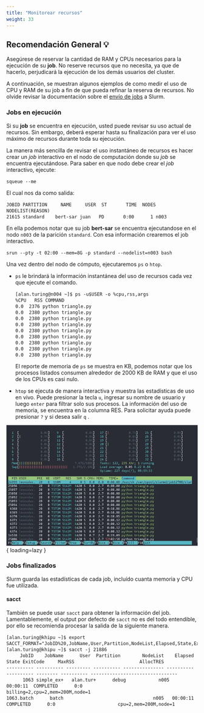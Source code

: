 ```yaml
---
title: "Monitorear recursos"
weight: 33
---
```


<!-- https://uwaterloo.ca/math-faculty-computing-facility/services/service-catalogue-teaching-linux/monitoring-slurm-system-nodes-partitions-jobs -->

## Recomendación General 💡

Asegúrese de reservar la cantidad de RAM y CPUs necesarios para la ejecución de su **job**. No reserve recursos que no necesita, ya que de hacerlo, perjudicará la ejecución de los demás usuarios del cluster. 

A continuación, se muestran algunos ejemplos de como medir el uso de CPU y RAM de su job a fin de que pueda refinar la reserva de recursos.  No olvide revisar la documentación sobre el [envío de jobs](/guia_de_usuario/jobs_schedulling/enviar_jobs/) a Slurm.

### Jobs en ejecución

Si su **job** se encuentra en ejecución, usted puede revisar su uso actual de recursos. Sin embargo, deberá esperar hasta su finalización para ver el uso máximo de recursos durante toda su ejecución. 

La manera más sencilla de revisar el uso instantáneo de recursos es hacer crear un *job* interactivo en el nodo de computación donde su *job* se encuentra ejecutándose. Para saber en que nodo debe crear el *job* interactivo, ejecute:

```shell
squeue --me
```
El cual nos da como salida: 
```text
JOBID PARTITION     NAME     USER  ST       TIME  NODES NODELIST(REASON)
21615 standard    bert-sar juan   PD       0:00      1 n003
```

En ella podemos notar que su job **bert-sar** se encuentra ejecutandose en el nodo `n003` de la parición `standard`. Con esa información crearemos el job interactivo.

```shell
srun --pty -t 02:00 --mem=8G -p standard --nodelist=n003 bash
```

Una vez dentro del nodo de cómputo, ejecutaremos `ps` o `htop`.

- `ps` le brindará la información instantánea del uso de recursos cada vez que ejecute el comando. 

    ```
    [alan.turing@n004 ~]$ ps -u$USER -o %cpu,rss,args
    %CPU   RSS COMMAND
    0.0  2376 python triangle.py
    0.0  2380 python triangle.py
    0.0  2380 python triangle.py
    0.0  2380 python triangle.py
    0.0  2380 python triangle.py
    0.0  2380 python triangle.py
    0.0  2380 python triangle.py
    0.0  2380 python triangle.py
    0.0  2380 python triangle.py
    ```

    El reporte de memoria de `ps` se muestra en KB, podemos notar que los procesos listados consumen alrededor de 2000 KB de RAM y que el uso de los CPUs es casi nulo.

- `htop` se ejecuta de manera interactiva y muestra las estadísticas de uso en vivo. Puede presionar la tecla `u`, ingresar su nombre de usuario y luego `enter` para filtrar solo sus procesos. La información del uso de memoria, se encuentra en la columna RES. Para solicitar ayuda puede presionar `?` y si desea salir `q` .

![Monitorear con Htop](/assets/images/monitorear-htop.webp){ loading=lazy }


### Jobs finalizados

Slurm guarda las estadísticas de cada job, incluído cuanta memoria y CPU fue utilizada.


#### sacct

También se puede usar `sacct` para obtener la información del job. Lamentablemente, el output por defecto de `sacct` no es del todo entendible, por ello se recomienda procesar la salida de la siguiente manera. 

```
[alan.turing@khipu ~]$ export SACCT_FORMAT="JobID%20,JobName,User,Partition,NodeList,Elapsed,State,ExitCode,MaxRSS,AllocTRES%32"
[alan.turing@khipu ~]$ sacct -j 21886
     JobID    JobName      User  Partition        NodeList    Elapsed      State ExitCode     MaxRSS                        AllocTRES 
---------- ---------- --------- ---------- --------------- ---------- ---------- -------- ---------- -------------------------------- 
      1063 simple_ex+   alan.tur+      debug            n005   00:00:11  COMPLETED      0:0             billing=2,cpu=2,mem=200M,node=1 
1063.batch      batch                                 n005   00:00:11  COMPLETED      0:0                       cpu=2,mem=200M,node=1 
```